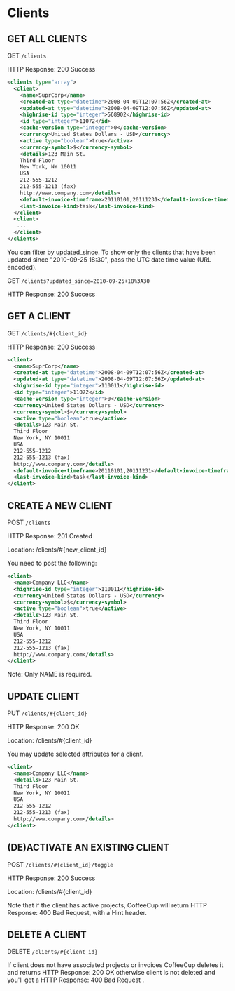 # Clients

## GET ALL CLIENTS

GET `/clients`

HTTP Response: 200 Success

```xml
<clients type="array">
  <client>
    <name>SuprCorp</name>
    <created-at type="datetime">2008-04-09T12:07:56Z</created-at>
    <updated-at type="datetime">2008-04-09T12:07:56Z</updated-at>
    <highrise-id type="integer">568902</highrise-id>
    <id type="integer">11072</id>
    <cache-version type="integer">0</cache-version>
    <currency>United States Dollars - USD</currency>
    <active type="boolean">true</active>
    <currency-symbol>$</currency-symbol>
    <details>123 Main St.
    Third Floor
    New York, NY 10011
    USA
    212-555-1212
    212-555-1213 (fax)
    http://www.company.com</details>
    <default-invoice-timeframe>20110101,20111231</default-invoice-timeframe>
    <last-invoice-kind>task</last-invoice-kind>
  </client>
  <client>
   ...
  </client>
</clients>
```

You can filter by updated_since. To show only the clients that have been updated since "2010-09-25 18:30", pass the UTC date time value (URL encoded).

GET `/clients?updated_since=2010-09-25+18%3A30`

HTTP Response: 200 Success

## GET A CLIENT

GET `/clients/#{client_id}`

HTTP Response: 200 Success

```xml
<client>
  <name>SuprCorp</name>
  <created-at type="datetime">2008-04-09T12:07:56Z</created-at>
  <updated-at type="datetime">2008-04-09T12:07:56Z</updated-at>
  <highrise-id type="integer">110011</highrise-id>
  <id type="integer">11072</id>
  <cache-version type="integer">0</cache-version>
  <currency>United States Dollars - USD</currency>
  <currency-symbol>$</currency-symbol>
  <active type="boolean">true</active>
  <details>123 Main St.
  Third Floor
  New York, NY 10011
  USA
  212-555-1212
  212-555-1213 (fax)
  http://www.company.com</details>
  <default-invoice-timeframe>20110101,20111231</default-invoice-timeframe>
  <last-invoice-kind>task</last-invoice-kind>
</client>
```

## CREATE A NEW CLIENT

POST `/clients`

HTTP Response: 201 Created

Location: /clients/#{new_client_id}

You need to post the following:

```xml
<client>
  <name>Company LLC</name>
  <highrise-id type="integer">110011</highrise-id>
  <currency>United States Dollars - USD</currency>
  <currency-symbol>$</currency-symbol>
  <active type="boolean">true</active>
  <details>123 Main St.
  Third Floor
  New York, NY 10011
  USA
  212-555-1212
  212-555-1213 (fax)
  http://www.company.com</details>
</client>
```

Note: Only NAME is required.

## UPDATE CLIENT

PUT `/clients/#{client_id}`

HTTP Response: 200 OK

Location: /clients/#{client_id}

You may update selected attributes for a client.

```xml
<client>
  <name>Company LLC</name>
  <details>123 Main St.
  Third Floor
  New York, NY 10011
  USA
  212-555-1212
  212-555-1213 (fax)
  http://www.company.com</details>
</client>
```

## (DE)ACTIVATE AN EXISTING CLIENT

POST `/clients/#{client_id}/toggle`

HTTP Response: 200 Success

Location: /clients/#{client_id}

Note that if the client has active projects, CoffeeCup will return HTTP Response: 400 Bad Request, with a Hint header.

## DELETE A CLIENT

DELETE `/clients/#{client_id}`

If client does not have associated projects or invoices CoffeeCup deletes it and returns HTTP Response: 200 OK otherwise client is not deleted and you'll get a HTTP Response: 400 Bad Request .
